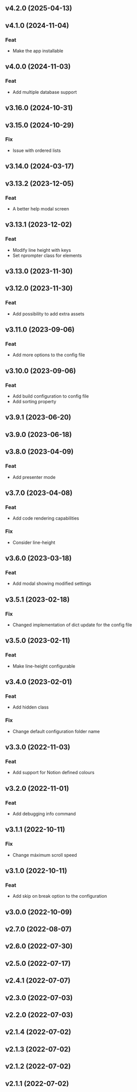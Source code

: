 ## v4.2.0 (2025-04-13)

## v4.1.0 (2024-11-04)

### Feat

- Make the app installable

## v4.0.0 (2024-11-03)

### Feat

- Add multiple database support

## v3.16.0 (2024-10-31)

## v3.15.0 (2024-10-29)

### Fix

- Issue with ordered lists

## v3.14.0 (2024-03-17)

## v3.13.2 (2023-12-05)

### Feat

- A better help modal screen

## v3.13.1 (2023-12-02)

### Feat

- Modify line height with keys
- Set nprompter class for elements

## v3.13.0 (2023-11-30)

## v3.12.0 (2023-11-30)

### Feat

- Add possibility to add extra assets

## v3.11.0 (2023-09-06)

### Feat

- Add more options to the config file

## v3.10.0 (2023-09-06)

### Feat

- Add build configuration to config file
- Add sorting property

## v3.9.1 (2023-06-20)

## v3.9.0 (2023-06-18)

## v3.8.0 (2023-04-09)

### Feat

- Add presenter mode

## v3.7.0 (2023-04-08)

### Feat

- Add code rendering capabilities

### Fix

- Consider line-height

## v3.6.0 (2023-03-18)

### Feat

- Add modal showing modified settings

## v3.5.1 (2023-02-18)

### Fix

- Changed implementation of dict update for the config file

## v3.5.0 (2023-02-11)

### Feat

- Make line-height configurable

## v3.4.0 (2023-02-01)

### Feat

- Add hidden class

### Fix

- Change default configuration folder name

## v3.3.0 (2022-11-03)

### Feat

- Add support for Notion defined colours

## v3.2.0 (2022-11-01)

### Feat

- Add debugging info command

## v3.1.1 (2022-10-11)

### Fix

- Change máximum scroll speed

## v3.1.0 (2022-10-11)

### Feat

- Add skip on break option to the configuration

## v3.0.0 (2022-10-09)

## v2.7.0 (2022-08-07)

## v2.6.0 (2022-07-30)

## v2.5.0 (2022-07-17)

## v2.4.1 (2022-07-07)

## v2.3.0 (2022-07-03)

## v2.2.0 (2022-07-03)

## v2.1.4 (2022-07-02)

## v2.1.3 (2022-07-02)

## v2.1.2 (2022-07-02)

## v2.1.1 (2022-07-02)
